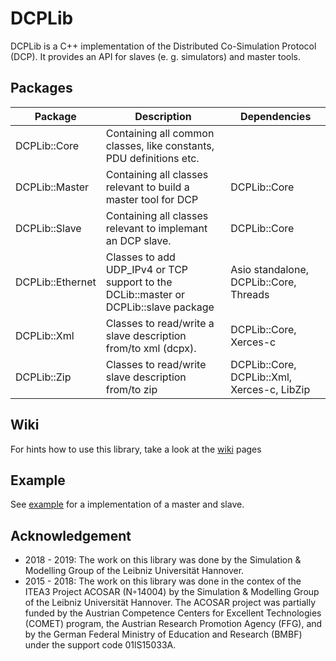 # DCPLib #

DCPLib is a C++ implementation of the Distributed Co-Simulation Protocol (DCP). It provides an API for slaves (e. g. simulators) and master tools. 

## Packages ##
| Package          | Description | Dependencies                           |
|------------------|-------------|----------------------------------------|
| DCPLib::Core     | Containing all common classes, like constants, PDU definitions etc.            |                                        |
| DCPLib::Master   | Containing all classes relevant to build a master tool for DCP            | DCPLib::Core                           |
| DCPLib::Slave    | Containing all classes relevant to implemant an DCP slave.             | DCPLib::Core                           |
| DCPLib::Ethernet | Classes to add UDP_IPv4 or TCP support to the DCLib::master or DCPLib::slave package            | Asio standalone, DCPLib::Core, Threads |
| DCPLib::Xml | Classes to read/write a slave description from/to xml (dcpx).           | DCPLib::Core, Xerces-c |
| DCPLib::Zip | Classes to read/write slave description from/to zip           | DCPLib::Core, DCPLib::Xml, Xerces-c, LibZip|
## Wiki ##
For hints how to use this library, take a look at the [wiki](https://github.com/ChKater/DCPLib/wiki) pages
## Example ##
See [example](example) for a implementation of a master and slave.

## Acknowledgement ##
- 2018 - 2019: The work on this library was done by the Simulation & Modelling Group of the Leibniz Universität Hannover.
- 2015 - 2018: The work on this library was done in the contex of the ITEA3 Project ACOSAR (N◦14004) by the Simulation & Modelling Group of the Leibniz Universität Hannover. The ACOSAR project was partially funded by the Austrian Competence Centers for Excellent Technologies (COMET) program, the Austrian Research Promotion Agency (FFG), and by the German Federal Ministry of Education and Research (BMBF) under the support code 01lS15033A.
